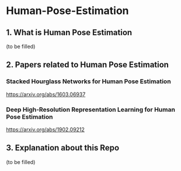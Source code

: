 # Human-Pose-Estimation

## 1. What is Human Pose Estimation 
(to be filled)


## 2. Papers related to Human Pose Estimation 
### Stacked Hourglass Networks for Human Pose Estimation
https://arxiv.org/abs/1603.06937
### Deep High-Resolution Representation Learning for Human Pose Estimation
https://arxiv.org/abs/1902.09212

## 3. Explanation about this Repo
(to be filled) 
